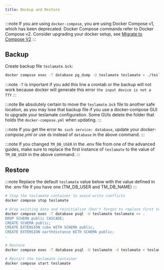 ```yaml
---
title: Backup and Restore
---
```

:::note
If you are using `docker-compose`, you are using Docker Compose v1, which has been deprecated. Docker Compose commands refer to Docker Compose v2. Consider upgrading your docker setup, see [Migrate to Compose V2](https://docs.docker.com/compose/migrate/)
:::

## Backup

Create backup file `teslamate.bck`:

```bash
docker compose exec -T database pg_dump -U teslamate teslamate > ./teslamate.bck
```

:::note
`-T` is important if you add this line a crontab or the backup will not work because docker will generate this error `the input device is not a TTY`
:::

:::note
Be absolutely certain to move the `teslamate.bck` file to another safe location, as you may lose that backup file if you use a docker-compose GUI to upgrade your teslamate configuration. Some GUIs delete the folder that holds the `docker-compose.yml` when updating.
:::

:::note
If you get the error `No such service: database`, update your _docker-compose.yml_ or use `db` instead of `database` in the above command.
:::

:::note
If you changed `TM_DB_USER` in the .env file from one of the advanced guides, make sure to replace the first instance of `teslamate` to the value of `TM_DB_USER` in the above command.
:::

## Restore

:::note
Replace the default `teslamate` value below with the value defined in the .env file if you have one (TM_DB_USER and TM_DB_NAME)
:::

```bash
# Stop the teslamate container to avoid write conflicts
docker compose stop teslamate

# Drop existing data and reinitialize (Don't forget to replace first teslamate if using different TM_DB_USER)
docker compose exec -T database psql -U teslamate teslamate << .
DROP SCHEMA public CASCADE;
CREATE SCHEMA public;
CREATE EXTENSION cube WITH SCHEMA public;
CREATE EXTENSION earthdistance WITH SCHEMA public;
.

# Restore
docker compose exec -T database psql -U teslamate -d teslamate < teslamate.bck

# Restart the teslamate container
docker compose start teslamate
```
